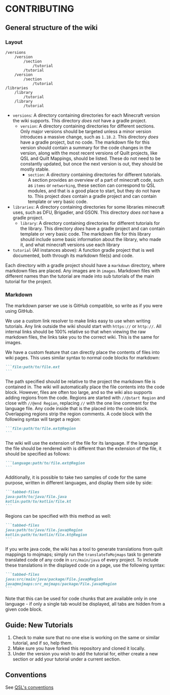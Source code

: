 # CONTRIBUTING

## General structure of the wiki

### Layout

```
/versions
    /version
        /section
            /tutorial
        /tutorial
    /version
        /section
            /tutorial
/libraries
    /library
        /tutorial
    /library
        /tutorial
```

* `versions`: A directory containing directories for each Minecraft version the wiki supports. This directory *does not*
  have a gradle project.
    * `version`: A directory containing directories for different sections. Only major versions should be targeted
      unless a minor version introduces a massive change, such as `1.18.2`. This directory *does* have a gradle project,
      but no code. The markdown file for this version should contain a summary for the code changes in the version,
      along with the most recent versions of Quilt projects, like QSL and Quilt Mappings, should be listed. These do not
      need to be constantly updated, but once the next version is out, they should be mostly stable.
        * `section`: A directory containing directories for different tutorials. A section provides an overview of a
          part of minecraft code, such as `items` or `networking`, these section can correspond to QSL modules, and that
          is a good place to start, but they do not have to. This project *does* contain a gradle project and can
          contain template or very basic code.
* `libraries`: A directory containing directories for some libraries minecraft uses, such as DFU, Brigadier, and GSON.
  This directory *does not* have a gradle project.
    * `library`: A directory containing directories for different tutorials for the library. This directory *does* have
      a gradle project and can contain template or very basic code. The markdown file for this library should include
      some basic information about the library, who made it, and what minecraft versions use each library
* `tutorial` (All instances above): A function gradle project that is well documented, both through its markdown file(s)
  and code.

Each directory with a gradle project should have a `markdown` directory, where markdown files are placed. Any images are
in `images`. Markdown files with different names than the tutorial are made into sub tutorials of the main tutorial for
the project.

### Markdown

The markdown parser we use is GitHub compatible, so write as if you were using GitHub.

We use a custom link resolver to make links easy to use when writing tutorials. Any link outside the wiki should start
with `https://` or `http://`. All internal links should be 100% relative so that when viewing the raw markdown files,
the links take you to the correct wiki. This is the same for images.

We have a custom feature that can directly place the contents of files into wiki pages. This uses similar syntax to normal code blocks for markdown:
~~~markdown
```file:path/to/file.ext
```
~~~
The path specified should be relative to the project the markdown file is contained in. The wiki will automatically place the file contents into the code
block. However, files are often too large, and so the wiki also supports adding regions from the code. Regions are started with `//@start Region` and close
with `//@end Region`, replacing `//` with the one line comment for the language file. Any code inside that is the placed into the code block. Overlapping
regions strip the region comments. A code block with the following syntax will target a region:
~~~markdown
```file:path/to/file.ext@Region
```
~~~
The wiki will use the extension of the file for its language. If the language the file should be rendered with is different
than the extension of the file, it should be specified as follows:
~~~markdown
```language:path/to/file.ext@Region
```
~~~
Additionally, it is possible to take two samples of code for the same purpose, written in different languages, and display them
side by side:
~~~markdown
```tabbed-files
java:path/to/java/file.java
kotlin:path/to/kotlin/file.kt
```
~~~
Regions can be specified with this method as well:
~~~markdown
```tabbed-files
java:path/to/java/file.java@Region
kotlin:path/to/kotlin/file.kt@Region
```
~~~
If you write java code, the wiki has a tool to generate translations from quilt mappings to mojmaps; simply run the
`translateToMojmaps` task to generate translated code of any code in `src/main/java` of every project. To include these
translations in the displayed code on a page, use the following syntax:
~~~markdown
```tabbed-files
java:src/main/java/package/File.java@Region
java@mojmaps:src_mojmaps/package/File.java@Region
```
~~~
Note that this can be used for code chunks that are available only in one language - if only a single tab would be displayed,
all tabs are hidden from a given code block.

## Guide: New Tutorials

1. Check to make sure that no one else is working on the same or similar tutorial, and if so, help them.
2. Make sure you have forked this repository and cloned it locally.
3. Under the version you wish to add the tutorial for, either create a new section or add your tutorial under a current
   section.

## Conventions

See [QSL's conventions](https://github.com/QuiltMC/quilt-standard-libraries/blob/1.18/CONTRIBUTING.md#conventions)


